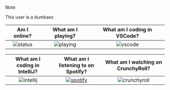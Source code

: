> [!NOTE]
> This user is a dumbass

| Am I online? | What am I playing? | What am I coding in VSCode? |
| :---: | :---: | :---: |
| ![status](https://api.statusbadges.me/badge/status/574200797630300181?style=for-the-badge) | ![playing](https://api.statusbadges.me/badge/playing/574200797630300181?style=for-the-badge) | ![vscode](https://api.statusbadges.me/badge/vscode/574200797630300181?style=for-the-badge) |

| What am I coding in IntelliJ? | What am I listening to on Spotify? | What am I watching on CrunchyRoll? |
| :---: | :---: | :---: |
| ![intellij](https://api.statusbadges.me/badge/intellij/574200797630300181?style=for-the-badge) | [![spotify](https://api.statusbadges.me/badge/spotify/574200797630300181?style=for-the-badge)](https://api.statusbadges.me/openspotify/574200797630300181) | ![crunchyroll](https://api.statusbadges.me/badge/crunchyroll/574200797630300181?style=for-the-badge) |

<!--
**Czekoloczek/Czekoloczek** is a ✨ _special_ ✨ repository because its `README.md` (this file) appears on your GitHub profile.

Here are some ideas to get you started:

- 🔭 I’m currently working on ...
- 🌱 I’m currently learning ...
- 👯 I’m looking to collaborate on ...
- 🤔 I’m looking for help with ...
- 💬 Ask me about ...
- 📫 How to reach me: ...
- 😄 Pronouns: ...
- ⚡ Fun fact: ...
-->
